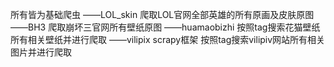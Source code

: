 所有皆为基础爬虫
——LOL_skin  爬取LOL官网全部英雄的所有原画及皮肤原图
——BH3 爬取崩坏三官网所有壁纸原图
——huamaobizhi 按照tag搜索花猫壁纸所有相关壁纸并进行爬取
——vilipix scrapy框架 按照tag搜索vilipiv网站所有相关图片并进行爬取
